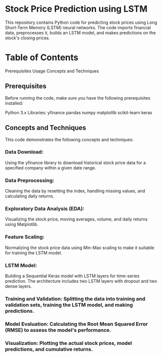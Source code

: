 # Stock Price Prediction using LSTM
This repository contains Python code for predicting stock prices using Long Short-Term Memory (LSTM) neural networks. The code imports financial data, preprocesses it, builds an LSTM model, and makes predictions on the stock's closing prices.

# Table of Contents
Prerequisites
Usage
Concepts and Techniques

## Prerequisites
Before running the code, make sure you have the following prerequisites installed:

Python 3.x
Libraries:
yfinance
pandas
numpy
matplotlib
scikit-learn
keras

## Concepts and Techniques
This code demonstrates the following concepts and techniques:

### Data Download: 
Using the yfinance library to download historical stock price data for a specified company within a given date range.

### Data Preprocessing: 
Cleaning the data by resetting the index, handling missing values, and calculating daily returns.

### Exploratory Data Analysis (EDA): 
Visualizing the stock price, moving averages, volume, and daily returns using Matplotlib.

### Feature Scaling: 
Normalizing the stock price data using Min-Max scaling to make it suitable for training the LSTM model.

### LSTM Model: 
Building a Sequential Keras model with LSTM layers for time-series prediction. The architecture includes two LSTM layers with dropout and two dense layers.

### Training and Validation: Splitting the data into training and validation sets, training the LSTM model, and making predictions.

### Model Evaluation: Calculating the Root Mean Squared Error (RMSE) to assess the model's performance.

### Visualization: Plotting the actual stock prices, model predictions, and cumulative returns.
